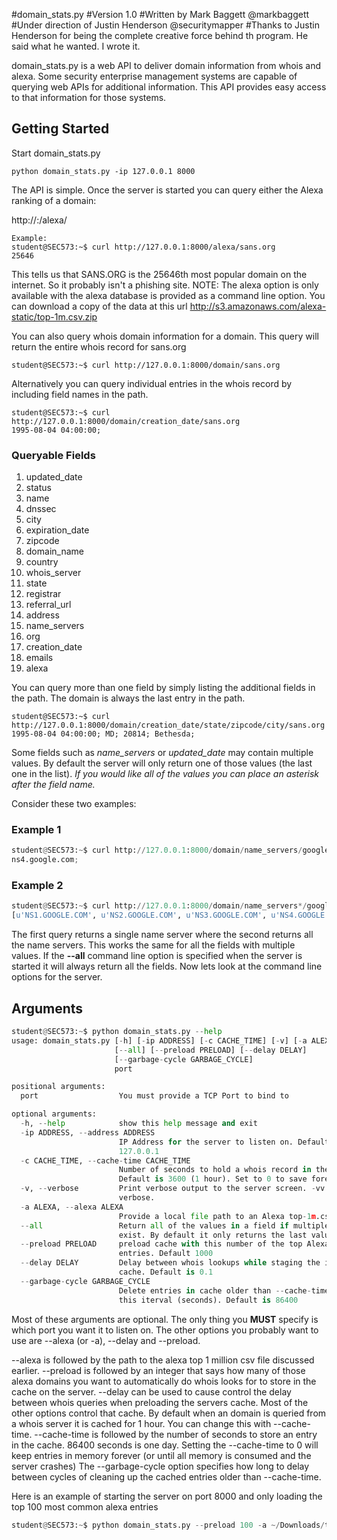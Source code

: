 #domain_stats.py
#Version 1.0 
#Written by Mark Baggett @markbaggett
#Under direction of Justin Henderson @securitymapper
#Thanks to Justin Henderson for being the complete creative force behind th program.  He said what he wanted.  I wrote it. 

domain_stats.py is a web API to deliver domain information from whois and alexa. 
Some security enterprise management systems are capable of querying web APIs for additional information.  This API provides easy access to that information for those systems.

## Getting Started

Start domain_stats.py

```
python domain_stats.py -ip 127.0.0.1 8000
```


The API is simple.  Once the server is started you can query either the Alexa ranking of a domain:

http://<ip>:<port>/alexa/<domain>

```
Example: 
student@SEC573:~$ curl http://127.0.0.1:8000/alexa/sans.org
25646
```

This tells us that SANS.ORG is the 25646th most popular domain on the internet.  So it probably isn't a phishing site.  NOTE: The alexa option is only available with the alexa database is provided as a command line option.   You can download a copy of the data at this url http://s3.amazonaws.com/alexa-static/top-1m.csv.zip

You can also query whois domain information for a domain.   This query will return the entire whois record for sans.org

```
student@SEC573:~$ curl http://127.0.0.1:8000/domain/sans.org
```

Alternatively you can query individual entries in the whois record by including field names in the path.

```
student@SEC573:~$ curl http://127.0.0.1:8000/domain/creation_date/sans.org
1995-08-04 04:00:00;
```

### Queryable Fields

1. updated_date
2. status
3. name
4. dnssec
5. city
6. expiration_date
7. zipcode
8. domain_name
9. country
10. whois_server
11. state
12. registrar
13. referral_url
14. address
15. name_servers
16. org
17. creation_date
18. emails
19. alexa

You can query more than one field by simply listing the additional fields in the path.  The domain is always the last entry in the path.

```
student@SEC573:~$ curl http://127.0.0.1:8000/domain/creation_date/state/zipcode/city/sans.org
1995-08-04 04:00:00; MD; 20814; Bethesda;
```

Some fields such as *name_servers* or *updated_date* may contain multiple values.  By default the server will only return one of those values (the last one in the list).   _If you would like all of the values you can place an asterisk after the field name._  

Consider these two examples:

### Example 1

```python
student@SEC573:~$ curl http://127.0.0.1:8000/domain/name_servers/google.com
ns4.google.com;
```
### Example 2

```python
student@SEC573:~$ curl http://127.0.0.1:8000/domain/name_servers*/google.com
[u'NS1.GOOGLE.COM', u'NS2.GOOGLE.COM', u'NS3.GOOGLE.COM', u'NS4.GOOGLE.COM', u'ns3.google.com', u'ns1.google.com', u'ns2.google.com', u'ns4.google.com']; 
```

The first query returns a single name server where the second returns all the name servers.  This works the same for all the fields with multiple values.  If the __--all__ command line option is specified when the server is started it will always return all the fields.   Now lets look at the command line options for the server.


## Arguments

```python
student@SEC573:~$ python domain_stats.py --help
usage: domain_stats.py [-h] [-ip ADDRESS] [-c CACHE_TIME] [-v] [-a ALEXA]
                       [--all] [--preload PRELOAD] [--delay DELAY]
                       [--garbage-cycle GARBAGE_CYCLE]
                       port

positional arguments:
  port                  You must provide a TCP Port to bind to

optional arguments:
  -h, --help            show this help message and exit
  -ip ADDRESS, --address ADDRESS
                        IP Address for the server to listen on. Default is
                        127.0.0.1 
  -c CACHE_TIME, --cache-time CACHE_TIME
                        Number of seconds to hold a whois record in the cache.
                        Default is 3600 (1 hour). Set to 0 to save forever.
  -v, --verbose         Print verbose output to the server screen. -vv is more
                        verbose.
  -a ALEXA, --alexa ALEXA
                        Provide a local file path to an Alexa top-1m.csv
  --all                 Return all of the values in a field if multiples
                        exist. By default it only returns the last value.
  --preload PRELOAD     preload cache with this number of the top Alexa domain
                        entries. Default 1000
  --delay DELAY         Delay between whois lookups while staging the initial
                        cache. Default is 0.1
  --garbage-cycle GARBAGE_CYCLE
                        Delete entries in cache older than --cache-time at
                        this iterval (seconds). Default is 86400
```

Most of these arguments are optional.  The only thing you **MUST** specify is which port you want it to listen on.   The other options you probably want to use are --alexa (or -a), --delay and --preload.

--alexa is followed by the path to the alexa top 1 million csv file discussed earlier. --preload is followed by an integer that says how many of those alexa domains you want to automatically do whois looks for to store in the cache on the server.
--delay can be used to cause control the delay between whois queries when preloading the servers cache.  Most of the other options control that cache.  By default when an domain is queried from a whois server it is cached for 1 hour.  You can change this with --cache-time.
--cache-time is followed by the number of seconds to store an entry in the cache. 86400 seconds is one day.   Setting the --cache-time to 0 will keep entries in memory forever (or until all memory is consumed and the server crashes)  The --garbage-cycle option specifies how long to delay between cycles of cleaning up the cached entries older than --cache-time. 

Here is an example of starting the server on port 8000 and only loading the top 100 most common alexa entries

```python
student@SEC573:~$ python domain_stats.py --preload 100 -a ~/Downloads/top-1m.csv 8000 
```



